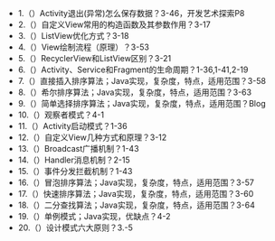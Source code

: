  - 1.（）Activity退出(异常)怎么保存数据？3-46，开发艺术探索P8
 - 2.（）自定义View常用的构造函数及其参数作用？3-17
 - 3.（）ListView优化方式？3-18
 - 4.（）View绘制流程（原理）？3-53
 - 5.（）RecyclerView和ListView区别？3-21
 - 6.（）Activity、Service和Fragment的生命周期？1-36,1-41,2-19
 - 7.（）直接插入排序算法；Java实现，复杂度，特点，适用范围？3-58
 - 8.（）希尔排序算法；Java实现，复杂度，特点，适用范围？3-63
 - 9.（）简单选择排序算法；Java实现，复杂度，特点，适用范围？Blog
 - 10.（）观察者模式？4-1
 - 11.（）Activity启动模式？1-36
 - 12.（）自定义View几种方式和原理？3-12
 - 13.（）Broadcast广播机制？1-43
 - 14.（）Handler消息机制？2-15
 - 15.（）事件分发拦截机制？1-43
 - 16.（）冒泡排序算法；Java实现，复杂度，特点，适用范围？3-57
 - 17.（）快速排序算法；Java实现，复杂度，特点，适用范围？3-60
 - 18.（）二分查找算法；Java实现，复杂度，特点，适用范围？3-64
 - 19.（）单例模式；Java实现，优缺点？4-2
 - 20.（）设计模式六大原则？3.-5
